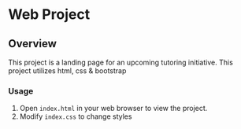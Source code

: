 # Web Project

## Overview
This project is a landing page for an upcoming tutoring initiative. This project utilizes html, css & bootstrap 

### Usage
1. Open `index.html` in your web browser to view the project.
2. Modify `index.css` to change styles 



